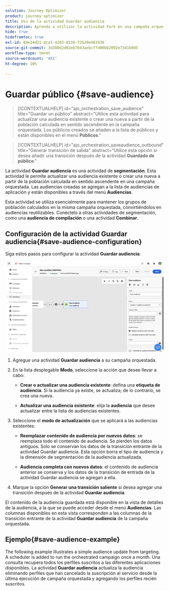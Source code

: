 ```yaml
---
solution: Journey Optimizer
product: journey optimizer
title: Uso de la actividad Guardar audiencia
description: Aprenda a utilizar la actividad Fork en una campaña orquestada
hide: true
hidefromtoc: true
exl-id: 84e34d21-dca1-4203-8539-f2b20e461936
source-git-commit: 3d380d2d02eb7043aebcffd00bb2092e7341b0d5
workflow-type: tm+mt
source-wordcount: '451'
ht-degree: 10%

---
```


# Guardar público {#save-audience}

>[!CONTEXTUALHELP]
>id="ajo_orchestration_save_audience"
>title="Guardar un público"
>abstract="Utilice esta actividad para actualizar una audiencia existente o crear una nueva a partir de la población calculada en sentido ascendente en la campaña orquestada. Los públicos creados se añaden a la lista de públicos y están disponibles en el menú **Públicos**."

>[!CONTEXTUALHELP]
>id="ajo_orchestration_saveaudience_outbound"
>title="Generar transición de salida"
>abstract="Utilice esta opción si desea añadir una transición después de la actividad **Guardado de público**."

La actividad **Guardar audiencia** es una actividad de **segmentación**. Esta actividad le permite actualizar una audiencia existente o crear una nueva a partir de la población calculada en sentido ascendente en una campaña orquestada. Las audiencias creadas se agregan a la lista de audiencias de aplicación y están disponibles a través del menú **Audiencias**.

Esta actividad se utiliza esencialmente para mantener los grupos de población calculados en la misma campaña orquestada, convirtiéndolos en audiencias reutilizables. Conéctelo a otras actividades de segmentación, como una **audiencia de compilación** o una actividad **Combinar**.

## Configuración de la actividad Guardar audiencia{#save-audience-configuration}

Siga estos pasos para configurar la actividad **Guardar audiencia**:

![](../assets/workflow-save-audience.png)

1. Agregue una actividad **Guardar audiencia** a su campaña orquestada.

1. En la lista desplegable **Modo**, seleccione la acción que desee llevar a cabo:

   * **Crear o actualizar una audiencia existente**: defina una **etiqueta de audiencia**. Si la audiencia ya existe, se actualiza; de lo contrario, se crea una nueva.

   * **Actualizar una audiencia existente**: elija la **audiencia** que desee actualizar entre la lista de audiencias existentes.

1. Seleccione el **modo de actualización** que se aplicará a las audiencias existentes:

   * **Reemplazar contenido de audiencia por nuevos datos**: se reemplaza todo el contenido de audiencia. Se pierden los datos antiguos. Solo se conservan los datos de la transición entrante de la actividad Guardar audiencia. Esta opción borra el tipo de audiencia y la dimensión de segmentación de la audiencia actualizada.

   * **Audiencia completa con nuevos datos**: el contenido de audiencia anterior se conserva y los datos de la transición de entrada de la actividad Guardar audiencia se agregan a ella.

1. Marque la opción **Generar una transición saliente** si desea agregar una transición después de la actividad **Guardar audiencia**.

El contenido de la audiencia guardada está disponible en la vista de detalles de la audiencia, a la que se puede acceder desde el menú **Audiencias**. Las columnas disponibles en esta vista corresponden a las columnas de la transición entrante de la actividad **Guardar audiencia** de la campaña orquestada.


## Ejemplo{#save-audience-example}

The following example illustrates a simple audience update from targeting. A scheduler is added to run the orchestrated campaign once a month. Una consulta recupera todos los perfiles suscritos a las diferentes aplicaciones disponibles. La actividad **Guardar audiencia** actualiza la audiencia eliminando perfiles que han cancelado la suscripción al servicio desde la última ejecución de campaña orquestada y agregando los perfiles recién suscritos.
